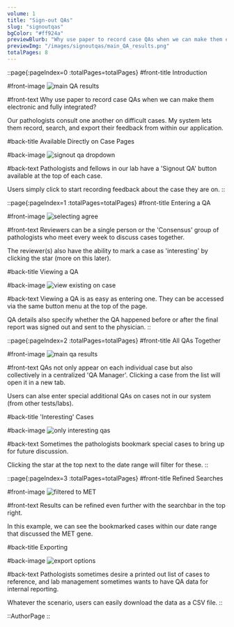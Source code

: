 ```yaml
---
volume: 1
title: "Sign-out QAs"
slug: "signoutqas"
bgColor: "#ff924a"
previewBlurb: "Why use paper to record case QAs when we can make them electronic and fully integreated?"
previewImg: "/images/signoutqas/main_QA_results.png"
totalPages: 8
---
```


::page{:pageIndex=0 :totalPages=totalPages}
#front-title
Introduction

#front-image
![main QA results](/images/signoutqas/main_QA_results.png)

#front-text
Why use paper to record case QAs when we can make them electronic and fully integrated?

Our pathologists consult one another on difficult cases. My system lets them record, search, and export their feedback from within our application.

#back-title
Available Directly on Case Pages

#back-image
![signout qa dropdown](/images/signoutqas/signout_qa_dropdown.png)

#back-text
Pathologists and fellows in our lab have a 'Signout QA' button available at the top of each case.

Users simply click to start recording feedback about the case they are on.
::

::page{:pageIndex=1 :totalPages=totalPages}
#front-title
Entering a QA

#front-image
![selecting agree](/images/signoutqas/selecting_agree.png)

#front-text
Reviewers can be a single person or the 'Consensus' group of pathologists who meet every week to discuss cases together.

The reviewer(s) also have the ability to mark a case as 'interesting' by clicking the star (more on this later).

#back-title
Viewing a QA

#back-image
![view existing on case](/images/signoutqas/view_existing_on_case.png)

#back-text
Viewing a QA is as easy as entering one. They can be accessed via the same button menu at the top of the page.

QA details also specify whether the QA happened before or after the final report was signed out and sent to the physician.
::

::page{:pageIndex=2 :totalPages=totalPages}
#front-title
All QAs Together

#front-image
![main qa results](/images/signoutqas/main_QA_results.png)

#front-text
QAs not only appear on each individual case but also collectively in a centralized 'QA Manager'. Clicking a case from the list will open it in a new tab.

Users can alse enter special additional QAs on cases not in our system (from other tests/labs).

#back-title
'Interesting' Cases

#back-image
![only interesting qas](/images/signoutqas/only_interesting_QAs_cropped.png)

#back-text
Sometimes the pathologists bookmark special cases to bring up for future discussion.

Clicking the star at the top next to the date range will filter for these.
::

::page{:pageIndex=3 :totalPages=totalPages}
#front-title
Refined Searches

#front-image
![filtered to MET](/images/signoutqas/filtered_MET.png)

#front-text
Results can be refined even further with the searchbar in the top right.

In this example, we can see the bookmarked cases within our date range that discussed the MET gene.

#back-title
Exporting

#back-image
![export options](/images/signoutqas/export_options.png)

#back-text
Pathologists sometimes desire a printed out list of cases to reference, and lab management sometimes wants to have QA data for internal reporting.

Whatever the scenario, users can easily download the data as a CSV file.
::

::AuthorPage
::

